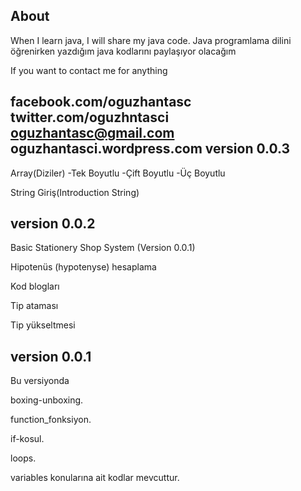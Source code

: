 About
------------------------------

When I learn java, I will share my java code.
Java programlama dilini öğrenirken yazdığım java kodlarını paylaşıyor olacağım


If you want to contact me for anything

facebook.com/oguzhantasc
twitter.com/oguzhntasci
oguzhantasc@gmail.com
oguzhantasci.wordpress.com
version 0.0.3
-------------------
Array(Diziler)
  -Tek Boyutlu
  -Çift Boyutlu
  -Üç Boyutlu

String Giriş(Introduction String)



version 0.0.2
-------------------
Basic Stationery Shop System (Version 0.0.1)

Hipotenüs (hypotenyse) hesaplama

Kod blogları

Tip ataması

Tip yükseltmesi



version 0.0.1
-------------------
Bu versiyonda 

boxing-unboxing.

function_fonksiyon.

if-kosul.

loops.

variables  konularına ait kodlar mevcuttur.




